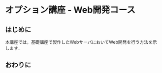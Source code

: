 # オプション講座 - Web開発コース

## はじめに

本講座では，基礎講座で製作したWebサーバにおいてWeb開発を行う方法を示します．

<!-- 

ここにメインコンテンツを記載．

以下，Markdownガイド

## 見出し
### 小見出し
#### 小々見出し

改行：前の行の終わりに半角スペースを2個
改段落：空行を挟む

```
コード(複数行可，コピペ易)
```

`ショートコード(コピペしにくい)`

[リンク](https://example.com)

-->

## おわりに

<!-- 
締めの言葉 
　+
本ページに記載の内容を終えた学生が，講座終了後さらに学習を進められるようなコンテンツを提示
-->